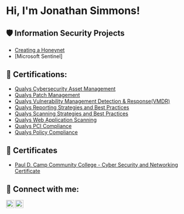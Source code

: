 <h1>Hi, I'm Jonathan Simmons! <a href="www.linkedin.com/in/jonathanlsimmons/"> </a>
 
<h2>🛡️ Information Security Projects</h2>
 
- [Creating a Honeynet](Link)
- [Microsoft Sentinel]
  
<h2>📜 Certifications:</h2>

 
 
- [Qualys Cybersecurity Asset Management](https://github.com/jonathanlsimmons/Certifications/blob/main/CSAM%20-coursecompletion.pdf)
- [Qualys Patch Management](https://github.com/jonathanlsimmons/Certifications/blob/main/Patch%20Management%20completion.pdf)
- [Qualys Vulnerability Management Detection & Response(VMDR)](https://github.com/jonathanlsimmons/Certifications/blob/main/VMDR%20coursecompletion.pdf)
- [Qualys Reporting Strategies and Best Practices](https://github.com/jonathanlsimmons/Certifications/blob/main/Qualys%20RSBP%20Exam%20completion.pdf)
- [Qualys Scanning Strategies and Best Practices](https://github.com/jonathanlsimmons/Certifications/blob/main/Scanning%20Strategies%20and%20Best%20Practices%20completion.pdf)
- [Qualys Web Application Scanning](https://github.com/jonathanlsimmons/Certifications/blob/main/Web%20Application%20Scanning%20-%20coursecompletion.pdf)
- [Qualys PCI Compliance](https://github.com/jonathanlsimmons/Certifications/blob/main/PCI-Compliance%20-%20coursecompletion.pdf)
- [Qualys Policy Compliance](https://github.com/jonathanlsimmons/Certifications/blob/main/Policy%20Compliance%20-%20coursecompletion.pdf)

<h2>📃 Certificates </h2>

- [Paul D. Camp Community College - Cyber Security and Networking Certificate](https://github.com/jonathanlsimmons/certificates/blob/main/Cyber%20Security%20and%20Network.jpg)
    
<h2> 🤳 Connect with me:</h2>
 
[<img align="left" alt="yourname | Twitter" width="22px" src="https://cdn.jsdelivr.net/npm/simple-icons@v3/icons/twitter.svg" />][X]
[<img align="left" alt="yourname | LinkedIn" width="22px" src="https://cdn.jsdelivr.net/npm/simple-icons@v3/icons/linkedin.svg" />][linkedin]
 
[X]: https://twitter.com/JonathanSi38526
[linkedin]: https://www.linkedin.com/in/jonathanlsimmons/
